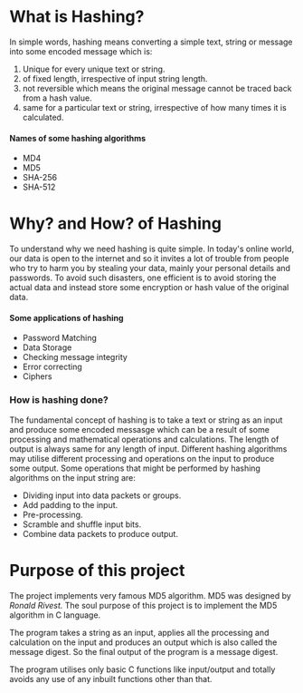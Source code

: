 # What is Hashing?
In simple words, hashing means converting a simple text,  string or message into some encoded message which is:
1. Unique for every unique text or string.
2. of fixed length, irrespective of input string length.
3. not reversible which means the original message cannot be traced back from a hash value.
4. same for a particular text or string, irrespective of how many times it is calculated.

#### Names of some hashing algorithms
* MD4
* MD5
* SHA-256
* SHA-512

# Why? and How? of Hashing
To understand why we need hashing is quite simple. In today's online world, our data is open to the internet and so it invites a lot of trouble from people who try to harm you by stealing your data, mainly your personal details and passwords. To avoid such disasters, one efficient is to avoid storing the actual data and instead store some encryption or hash value of the original data.
#### Some applications of hashing
* Password Matching
* Data Storage
* Checking message integrity
* Error correcting
* Ciphers

### How is hashing done?
The fundamental concept of hashing is to take a text or string as an input and produce some encoded messasge which can be a result of some processing and mathematical operations and calculations. The length of output is always same for any length of input. Different hashing algorithms may utilise different processing and operations on the input to produce some output. Some operations that might be performed by hashing algorithms on the input string are:
* Dividing input into data packets or groups.
* Add padding to the input.
* Pre-processing.
* Scramble and shuffle input bits.
* Combine data packets to produce output.

# Purpose of this project
The project implements very famous MD5 algorithm. MD5 was designed by *Ronald Rivest.* The soul purpose of this project is to implement the MD5 algorithm in C language. 

The program takes a string as an input, applies all the processing and calculation on the input and produces an output which is also called the message digest. So the final output of the program is a message digest.

The program utilises only basic C functions like input/output and totally avoids any use of any inbuilt functions other than that.

